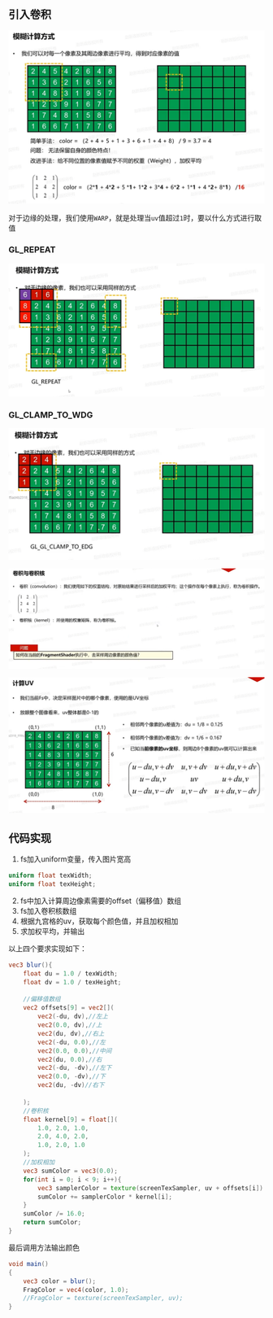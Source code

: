 ## 引入卷积

![输入图片说明](/imgs/2025-02-14/1wfcjNBjwEQBT0J7.png)

对于边缘的处理，我们使用`WARP`，就是处理当`uv`值超过`1`时，要以什么方式进行取值
### GL_REPEAT

![输入图片说明](/imgs/2025-02-14/v4CPGaDMrySqbX7C.png)

### GL_CLAMP_TO_WDG

![输入图片说明](/imgs/2025-02-14/sEt1q6sQNqu51e8m.png)

![输入图片说明](/imgs/2025-02-14/zD2q3apMGeG91dN7.png)

![输入图片说明](/imgs/2025-02-14/EJVDrHVUPXsdDlTR.png)

## 代码实现
1. fs加入uniform变量，传入图片宽高

```glsl
uniform float texWidth;
uniform float texHeight;
```
2. fs中加入计算周边像素需要的offset（偏移值）数组
3. fs加入卷积核数组
4. 根据九宫格的uv，获取每个颜色值，并且加权相加
5. 求加权平均，并输出

以上四个要求实现如下：
```glsl
vec3 blur(){
	float du = 1.0 / texWidth;
	float dv = 1.0 / texHeight;

	//偏移值数组
	vec2 offsets[9] = vec2[](
		vec2(-du, dv),//左上
		vec2(0.0, dv),//上
		vec2(du, dv),//右上
		vec2(-du, 0.0),//左
		vec2(0.0, 0.0),//中间
		vec2(du, 0.0),//右
		vec2(-du, -dv),//左下
		vec2(0.0, -dv),//下
		vec2(du, -dv)//右下

	);
	//卷积核
	float kernel[9] = float[](
		1.0, 2.0, 1.0,
		2.0, 4.0, 2.0,
		1.0, 2.0, 1.0
	);
	//加权相加
	vec3 sumColor = vec3(0.0);
	for(int i = 0; i < 9; i++){
		vec3 samplerColor = texture(screenTexSampler, uv + offsets[i]).rgb;
		sumColor += samplerColor * kernel[i];
	}
	sumColor /= 16.0;
	return sumColor;
}
```
最后调用方法输出颜色
```glsl
void main()
{
	vec3 color = blur();
	FragColor = vec4(color, 1.0);
	//FragColor = texture(screenTexSampler, uv);
}
```
<!--stackedit_data:
eyJoaXN0b3J5IjpbMTIzODI2NzYwNSwxNDkyMjA0NjQ5LDE0OT
IyMDQ2NDksLTc3MjM4MDM1MywtMjEzMDYwNjU5LDE2MzEwMDYw
ODQsLTM2NDcxMDQ1Nl19
-->